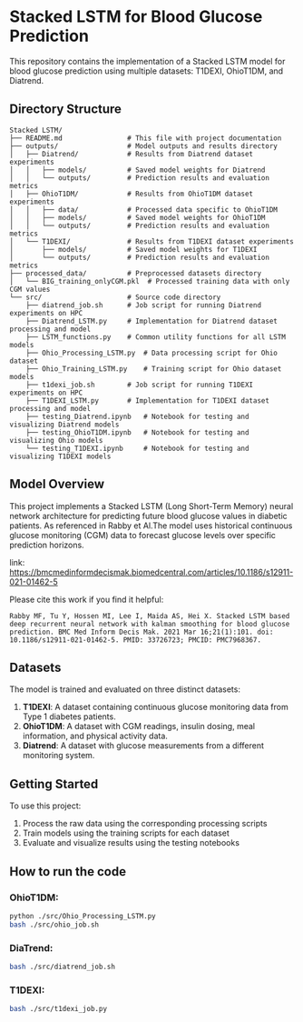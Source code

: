 # Stacked LSTM for Blood Glucose Prediction

This repository contains the implementation of a Stacked LSTM model for blood glucose prediction using multiple datasets: T1DEXI, OhioT1DM, and Diatrend.

## Directory Structure

```
Stacked LSTM/
├── README.md                # This file with project documentation
├── outputs/                 # Model outputs and results directory
│   ├── Diatrend/            # Results from Diatrend dataset experiments
│   │   ├── models/          # Saved model weights for Diatrend
│   │   └── outputs/         # Prediction results and evaluation metrics
│   ├── OhioT1DM/            # Results from OhioT1DM dataset experiments
│   │   ├── data/            # Processed data specific to OhioT1DM
│   │   ├── models/          # Saved model weights for OhioT1DM
│   │   └── outputs/         # Prediction results and evaluation metrics
│   └── T1DEXI/              # Results from T1DEXI dataset experiments
│       ├── models/          # Saved model weights for T1DEXI
│       └── outputs/         # Prediction results and evaluation metrics
├── processed_data/          # Preprocessed datasets directory
│   └── BIG_training_onlyCGM.pkl  # Processed training data with only CGM values
└── src/                     # Source code directory
    ├── diatrend_job.sh      # Job script for running Diatrend experiments on HPC
    ├── Diatrend_LSTM.py     # Implementation for Diatrend dataset processing and model
    ├── LSTM_functions.py    # Common utility functions for all LSTM models
    ├── Ohio_Processing_LSTM.py  # Data processing script for Ohio dataset
    ├── Ohio_Training_LSTM.py    # Training script for Ohio dataset models
    ├── t1dexi_job.sh        # Job script for running T1DEXI experiments on HPC
    ├── T1DEXI_LSTM.py       # Implementation for T1DEXI dataset processing and model
    ├── testing_Diatrend.ipynb   # Notebook for testing and visualizing Diatrend models
    ├── testing_OhioT1DM.ipynb   # Notebook for testing and visualizing Ohio models
    └── testing_T1DEXI.ipynb     # Notebook for testing and visualizing T1DEXI models
```

## Model Overview

This project implements a Stacked LSTM (Long Short-Term Memory) neural network architecture for predicting future blood glucose values in diabetic patients. As referenced in Rabby et Al.The model uses historical continuous glucose monitoring (CGM) data to forecast glucose levels over specific prediction horizons.

link: https://bmcmedinformdecismak.biomedcentral.com/articles/10.1186/s12911-021-01462-5

Please cite this work if you find it helpful: 

```
Rabby MF, Tu Y, Hossen MI, Lee I, Maida AS, Hei X. Stacked LSTM based deep recurrent neural network with kalman smoothing for blood glucose prediction. BMC Med Inform Decis Mak. 2021 Mar 16;21(1):101. doi: 10.1186/s12911-021-01462-5. PMID: 33726723; PMCID: PMC7968367.
```

## Datasets

The model is trained and evaluated on three distinct datasets:

1. **T1DEXI**: A dataset containing continuous glucose monitoring data from Type 1 diabetes patients.
2. **OhioT1DM**: A dataset with CGM readings, insulin dosing, meal information, and physical activity data.
3. **Diatrend**: A dataset with glucose measurements from a different monitoring system.

## Getting Started

To use this project:

1. Process the raw data using the corresponding processing scripts
2. Train models using the training scripts for each dataset
3. Evaluate and visualize results using the testing notebooks

## How to run the code

### OhioT1DM:
```bash
python ./src/Ohio_Processing_LSTM.py 
bash ./src/ohio_job.sh 
```
### DiaTrend:

```bash
bash ./src/diatrend_job.sh 
```

### T1DEXI:

```bash
bash ./src/t1dexi_job.py
```